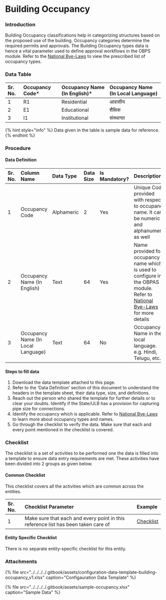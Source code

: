 # Building Occupancy

### Introduction

Building Occupancy classifications help in categorizing structures based on the proposed use of the building. Occupancy categories determine the required permits and approvals. The Building Occupancy types data is hence a vital parameter used to define approval workflows in the OBPS module. Refer to the [National Bye-Laws](http://mohua.gov.in/upload/uploadfiles/files/Chap-4.pdf) to view the prescribed list of occupancy types.

### Data Table

| Sr. No. | Occupancy Code\* | Occupancy Name \(In English\)\* | Occupancy Name \(In Local Language\) |
| :--- | :--- | :--- | :--- |
| 1 | R1 | Residential |  आवासीय |
| 2  | E1 | Educational |  शैक्षिक |
| 3  | I1 | Institutional |  संस्थागत |

{% hint style="info" %}
Data given in the table is sample data for reference.
{% endhint %}

### Procedure

#### Data Definition

| Sr. No. | Column Name | Data Type | Data Size | Is Mandatory? | Description |
| :--- | :--- | :--- | :--- | :--- | :--- |
| 1 | Occupancy Code | Alphameric | 2 | Yes | Unique Code provided with respect to occupancy name. It can be numeric and alphanumeric as well |
| 2 | Occupancy Name \(In English\) | Text | 64 | Yes | Name provided for occupancy name which is used to configure in the OBPAS module. Refer to [National Bye-Laws](http://mohua.gov.in/upload/uploadfiles/files/Chap-4.pdf) for more details |
| 3 | Occupancy Name \(In Local Language\) | Text | 64 | No | Occupancy Name in the local language. e.g. Hindi, Telugu, etc. |

#### Steps to fill data

1. Download the data template attached to this page.
2. Refer to the ‘Data Definition’ section of this document to understand the headers in the template sheet, their data type, size, and definitions.
3. Reach out the person who shared the template for further details or to clear your doubts. Identify if the State/ULB has a provision for capturing pipe size for connections.
4. Identify the occupancy which is applicable. Refer to [National Bye-Laws](http://mohua.gov.in/upload/uploadfiles/files/Chap-4.pdf) to learn more about occupancy types and names.
5. Go through the checklist to verify the data. Make sure that each and every point mentioned in the checklist is covered.

### Checklist

The checklist is a set of activities to be performed one the data is filled into a template to ensure data entry requirements are met. These activities have been divided into 2 groups as given below.

#### Common Checklist

This checklist covers all the activities which are common across the entities.

| Sr. No. | Checklist Parameter | Example |
| :--- | :--- | :--- |
| 1 | Make sure that each and every point in this reference list has been taken care of | [Checklist](../untitled-1/checklist.md) |

#### Entity Specific Checklist

There is no separate entity-specific checklist for this entity.

### Attachments

{% file src="../../../../.gitbook/assets/configuration-data-template-building-occupancy\_v1.xlsx" caption="Configauration Data Template" %}

{% file src="../../../../.gitbook/assets/sample-occupancy.xlsx" caption="Sample Data" %}

